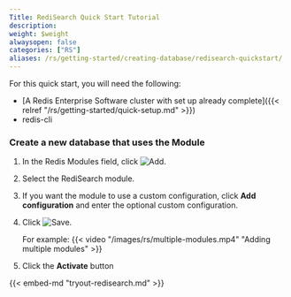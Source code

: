 ```yaml
---
Title: RediSearch Quick Start Tutorial
description:
weight: $weight
alwaysopen: false
categories: ["RS"]
aliases: /rs/getting-started/creating-database/redisearch-quickstart/
---
```

For this quick start, you will need the following:

- [A Redis Enterprise Software cluster with set up already
    complete]({{< relref "/rs/getting-started/quick-setup.md" >}})
- redis-cli

### Create a new database that uses the Module

1. In the Redis Modules field, click ![Add](/images/rs/icon_add.png#no-click "Add").
1. Select the RediSearch module.
1. If you want the module to use a custom configuration,
click **Add configuration** and enter the optional custom configuration.
1. Click ![Save](/images/rs/icon_save.png#no-click "Save").

    For example:
    {{< video "/images/rs/multiple-modules.mp4" "Adding multiple modules" >}}

1. Click the **Activate** button

{{< embed-md "tryout-redisearch.md" >}}
